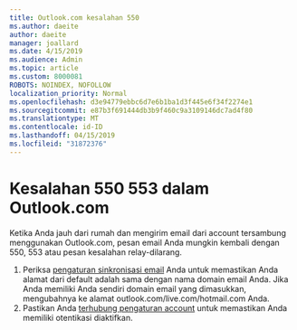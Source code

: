 ```yaml
---
title: Outlook.com kesalahan 550
ms.author: daeite
author: daeite
manager: joallard
ms.date: 4/15/2019
ms.audience: Admin
ms.topic: article
ms.custom: 8000081
ROBOTS: NOINDEX, NOFOLLOW
localization_priority: Normal
ms.openlocfilehash: d3e94779ebbc6d7e6b1ba1d3f445e6f34f2274e1
ms.sourcegitcommit: e87b3f691444db3b9f460c9a3109146dc7ad4f80
ms.translationtype: MT
ms.contentlocale: id-ID
ms.lasthandoff: 04/15/2019
ms.locfileid: "31872376"
---
```

# <a name="error-550553-in-outlookcom"></a>Kesalahan 550 553 dalam Outlook.com

Ketika Anda jauh dari rumah dan mengirim email dari account tersambung menggunakan Outlook.com, pesan email Anda mungkin kembali dengan 550, 553 atau pesan kesalahan relay-dilarang.
1. Periksa [pengaturan sinkronisasi email](https://go.microsoft.com/fwlink/?linkid=2031283) Anda untuk memastikan Anda alamat dari default adalah sama dengan nama domain email Anda. Jika Anda memiliki Anda sendiri domain email yang dimasukkan, mengubahnya ke alamat outlook.com/live.com/hotmail.com Anda.
2. Pastikan Anda [terhubung pengaturan account](https://go.microsoft.com/fwlink/?linkid=875264&clcid=0x409) untuk memastikan Anda memiliki otentikasi diaktifkan.